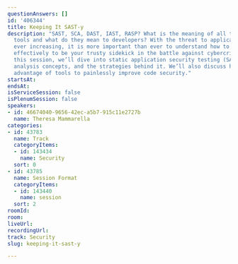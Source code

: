 ```yaml
---
questionAnswers: []
id: '406344'
title: Keeping It SAST-y
description: "SAST, SCA, DAST, IAST, RASP? What is the meaning of all these security
  tools and what do they mean to developers? With the threat to application security
  ever increasing, it is more important than ever to understand how to leverage tooling
  effectively to be your trusty sidekick in the battle against cybercrime.\r\n\r\nIn
  this session, we’ll dive into static application security testing (SAST), static
  analysis concepts, and the strategies behind it. We’ll also discuss how to take
  advantage of tools to painlessly improve code security."
startsAt: 
endsAt: 
isServiceSession: false
isPlenumSession: false
speakers:
- id: 46674040-9656-42ec-a5b7-915c11e2727b
  name: Theresa Mammarella
categories:
- id: 43783
  name: Track
  categoryItems:
  - id: 143434
    name: Security
  sort: 0
- id: 43785
  name: Session Format
  categoryItems:
  - id: 143440
    name: session
  sort: 2
roomId: 
room: 
liveUrl: 
recordingUrl: 
track: Security
slug: keeping-it-sast-y

---
```

